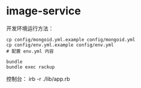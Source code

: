 image-service
=============
开发环境运行方法：

```
cp config/mongoid.yml.example config/mongoid.yml
cp config/env.yml.example config/env.yml
# 配置 env.yml 内容

bundle
bundle exec rackup
```

控制台：
irb -r ./lib/app.rb